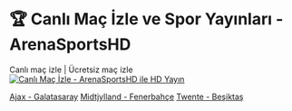 # 🏆 Canlı Maç İzle ve Spor Yayınları - ArenaSportsHD
Canlı maç izle | Ücretsiz maç izle
[![Canlı Maç İzle - ArenaSportsHD ile HD Yayın](https://i.ibb.co/VWh0dZP/image.png)](https://arenasportshd.com)

[Ajax - Galatasaray](https://arenasportshd.com)
[Midtjylland - Fenerbahçe](https://arenasportshd.com)
[Twente - Beşiktaş](https://arenasportshd.com)
